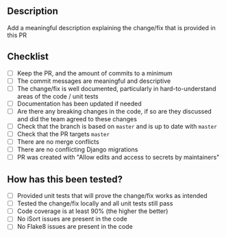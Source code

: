 ## Description

Add a meaningful description explaining the change/fix that is provided in this PR

## Checklist

- [ ] Keep the PR, and the amount of commits to a minimum
- [ ] The commit messages are meaningful and descriptive
- [ ] The change/fix is well documented, particularly in hard-to-understand areas of the code / unit tests
- [ ] Documentation has been updated if needed
- [ ] Are there any breaking changes in the code, if so are they discussed and did the team agreed to these changes
- [ ] Check that the branch is based on `master` and is up to date with `master`
- [ ] Check that the PR targets `master`
- [ ] There are no merge conflicts
- [ ] There are no conflicting Django migrations
- [ ] PR was created with "Allow edits and access to secrets by maintainers"

## How has this been tested?

- [ ] Provided unit tests that will prove the change/fix works as intended
- [ ] Tested the change/fix locally and all unit tests still pass
- [ ] Code coverage is at least 90% (the higher the better)
- [ ] No iSort issues are present in the code
- [ ] No Flake8 issues are present in the code
